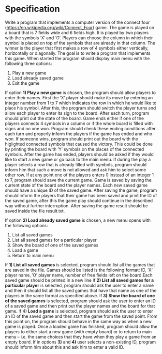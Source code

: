 # Specification
Write a program that implements a computer version of the connect four
(https://en.wikipedia.org/wiki/Connect_Four) game. The game is played on a board that is 7
fields wide and 6 fields high. It is played by two players with the symbols ‘X’ and ‘O’. Players
can choose the column in which their symbol is placed on top of the symbols that are already in
that column. The winner is the player that first makes a row of 4 symbols either vertically,
horizontally or diagonally. The goal is to write a program that implements this game. When
started the program should display main menu with the following three options:
1) Play a new game
2) Load already saved game
3) Exit the game

If option **1) Play a new game** is chosen, the program should allow players to enter their names.
First the ’X’ player should make its move by entering an integer number from 1 to 7 which
indicates the row in which he would like to place his symbol. After this, the program should
switch the player turns and allow each player to enter its sign to the board. After each turn,
program should print out the state of the board. Game ends either if one of the players connects 4
symbols in a column or if the whole board is filled with signs and no one won. Program should
check these ending conditions after each turn and properly inform the players if the game has
ended and who won. If someone wins, program should print out the board with the higlighted
connected symbols that caused the victory. This could be done by printing the board with ’Y’
symbols on the places of the connected symbols. After the game has ended, players should be
asked if they would like to start a new game or go back to the main menu. If during the play a
player selects a row that is already filled with symbols, program should inform him that such a
move is not allowed and ask him to select some other row. If at any point one of the players
enters 0 instead of an integer 1 to 7, program should save the current game. Game is saved by
saving the current state of the board and the player names. Each new saved game should have a
unique ID of the saved game. After saving the game, program should inform the players that
their game has been saved and print the ID of the saved game, after this the game play should
continue in the described way without further interruption. After saving the game result should
be saved inside the file result.txt.

If option **2) Load already saved game** is chosen, a new menu opens with the following options:
1) List all saved games
2) List all saved games for a particular player
3) Show the board of one of the saved games
4) Load a game
5) Return to main menu

If **1) List all saved games** is selected, program should list all the games that are saved in the
file. Games should be listed is the following format:
ID, ’X’ player name, ’O’ player name, number of free fields left on the board
Each saved game should be printed in a new line
If **2) List all saved games for a particular player** is selected, program should ask the user to
enter a name and then it should list all the saved games that have that name as one of the players
in the same format as specified above.
If **3) Show the board of one of the saved games** is selected, program should ask the user to
enter an ID of a saved game and then print out the player names and the board for that game.
If 4) **Load a game** is selected, program should ask the user to enter an ID of the saved game and
then start the game from the saved point. From this point on, the program should behave in the
same way as when a new game is played. Once a loaded game has finished, program should
allow the players to either start a new game (with empty board) or to return to main menu – i.e.
the same choices that they have when they play a game from an empty board.
If in options **3)** and **4)** user selects a non-existing ID, program should inform him about this and
ask him to enter a valid ID.